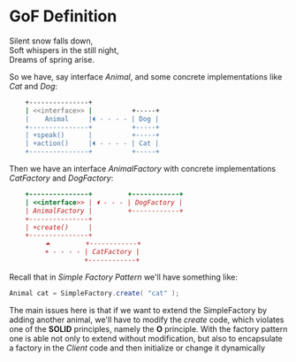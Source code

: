 # GoF Definition
Silent snow falls down,  
Soft whispers in the still night,  
Dreams of spring arise.  

So we have, say interface *Animal*, and some concrete
implementations like *Cat* and *Dog*:

```bash
    +---------------+
    | <<interface>> |          +-----+
    |    Animal     |⏴ - - - - | Dog |
    +---------------+          +-----+
    | +speak()      |          +-----+  
    | +action()     |⏴ - - - - | Cat |  
    +---------------+          +-----+
```

Then we have an interface *AnimalFactory* with concrete 
implementations *CatFactory* and *DogFactory*:

```ruby
    +---------------+         +------------+
    | <<interface>> | ⏴ - - - | DogFactory |
    | AnimalFactory |         +------------+
    +---------------+
    | +create()     |
    +---------------+         
         ⏶         +------------+
         + - - - - | CatFactory |
                   +------------+
```
Recall that in *Simple Factory Pattern* we'll have something
like:

```java
Animal cat = SimpleFactory.create( "cat" );
```

The main issues here is that if we want to extend the
SimpleFactory by adding another animal, we'll have to 
modify the *create* code, which violates one of the **SOLID**
principles, namely the **O** principle. With the factory
pattern one is able not only to extend without modification,
but also to encapsulate a factory in the *Client* code and 
then initialize or change it dynamically
